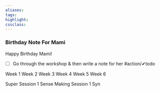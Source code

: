 ```yaml
---
aliases:  
tags:
highlight:  
cssclass:
---
```


### Birthday Note For Mami
Happy Birthday Mami!

- [ ] Go through the workshop & then write a note for her #action/✔todo 

Week 1
Week 2
Week 3
Week 4
Week 5
Week 6


Super Session 1
Sense Making Session 1
Syn